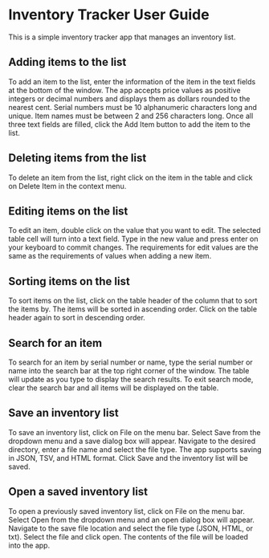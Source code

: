 # Inventory Tracker User Guide
This is a simple inventory tracker app that manages an inventory list.

## Adding items to the list
To add an item to the list, enter the information of the item in the text fields at the bottom of the window. The app accepts price values as positive integers or decimal numbers and displays them as dollars rounded to the nearest cent. Serial numbers must be 10 alphanumeric characters long and unique. Item names must be between 2 and 256 characters long. Once all three text fields are filled, click the Add Item button to add the item to the list.

## Deleting items from the list
To delete an item from the list, right click on the item in the table and click on Delete Item in the context menu.

## Editing items on the list
To edit an item, double click on the value that you want to edit. The selected table cell will turn into a text field. Type in the new value and press enter on your keyboard to commit changes. The requirements for edit values are the same as the requirements of values when adding a new item.

## Sorting items on the list
To sort items on the list, click on the table header of the column that to sort the items by. The items will be sorted in ascending order. Click on the table header again to sort in descending order.

## Search for an item
To search for an item by serial number or name, type the serial number or name into the search bar at the top right corner of the window. The table will update as you type to display the search results. To exit search mode, clear the search bar and all items will be displayed on the table.

## Save an inventory list
To save an inventory list, click on File on the menu bar. Select Save from the dropdown menu and a save dialog box will appear. Navigate to the desired directory, enter a file name and select the file type. The app supports saving in JSON, TSV, and HTML format. Click Save and the inventory list will be saved.

## Open a saved inventory list
To open a previously saved inventory list, click on File on the menu bar. Select Open from the dropdown menu and an open dialog box will appear. Navigate to the save file location and select the file type (JSON, HTML, or txt). Select the file and click open. The contents of the file will be loaded into the app.